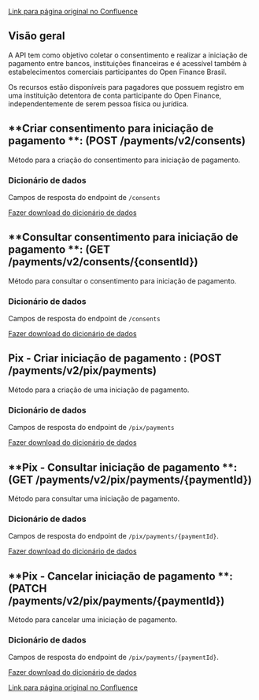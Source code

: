 [Link para página original no Confluence](https://openfinancebrasil.atlassian.net/wiki/spaces/OF/pages/24182785)

## **Visão geral**

A API tem como objetivo coletar o consentimento e realizar a iniciação de pagamento entre bancos, instituições financeiras e é acessível também à estabelecimentos comerciais participantes do Open Finance Brasil.

Os recursos estão disponíveis para pagadores que possuem registro em uma instituição detentora de conta participante do Open Finance, independentemente de serem pessoa física ou jurídica.

## **Criar consentimento para iniciação de pagamento **: (POST /payments/v2/consents)

Método para a criação do consentimento para iniciação de pagamento.

### **Dicionário de dados**

Campos de resposta do endpoint de `/consents`

[Fazer download do dicionário de dados](https://openbanking-brasil.github.io/openapi/dictionary/paymentsPostConsents_v2.csv)

## **Consultar consentimento para iniciação de pagamento **: (GET /payments/v2/consents/{consentId})

Método para consultar o consentimento para iniciação de pagamento.

### **Dicionário de dados**

Campos de resposta do endpoint de `/consents`

[Fazer download do dicionário de dados](https://openbanking-brasil.github.io/openapi/dictionary/paymentsGetConsentsConsentId_v2.csv)

## **Pix - Criar iniciação de pagamento** : (POST /payments/v2/pix/payments)

Método para a criação de uma iniciação de pagamento.

### **Dicionário de dados**

Campos de resposta do endpoint de `/pix/payments`

[Fazer download do dicionário de dados](https://openbanking-brasil.github.io/openapi/dictionary/paymentsPostPixPayments_v2.csv)

## **Pix - Consultar iniciação de pagamento **: (GET /payments/v2/pix/payments/{paymentId})

Método para consultar uma iniciação de pagamento.

### **Dicionário de dados**

Campos de resposta do endpoint de `/pix/payments/{paymentId}`.

[Fazer download do dicionário de dados](https://openbanking-brasil.github.io/openapi/dictionary/paymentsGetPixPaymentsPaymentId_v2.csv)

## **Pix - Cancelar iniciação de pagamento **: (PATCH /payments/v2/pix/payments/{paymentId})

Método para cancelar uma iniciação de pagamento.

### **Dicionário de dados**

Campos de resposta do endpoint de `/pix/payments/{paymentId}`.

[Fazer download do dicionário de dados](https://openbanking-brasil.github.io/openapi/dictionary/paymentsPatchPixPaymentsPaymentId_v2.csv)

[Link para página original no Confluence](https://openfinancebrasil.atlassian.net/wiki/spaces/OF/pages/24182785)